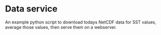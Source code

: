 # Data service
An example python script to download todays NetCDF data for SST values, average those values, then serve them on a webserver. 

